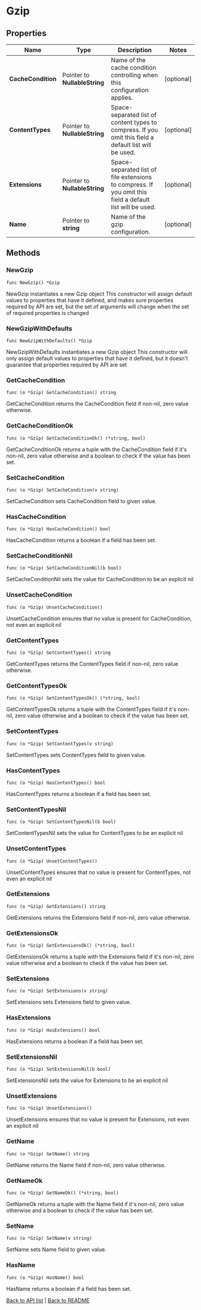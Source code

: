# Gzip

## Properties

Name | Type | Description | Notes
------------ | ------------- | ------------- | -------------
**CacheCondition** | Pointer to **NullableString** | Name of the cache condition controlling when this configuration applies. | [optional] 
**ContentTypes** | Pointer to **NullableString** | Space-separated list of content types to compress. If you omit this field a default list will be used. | [optional] 
**Extensions** | Pointer to **NullableString** | Space-separated list of file extensions to compress. If you omit this field a default list will be used. | [optional] 
**Name** | Pointer to **string** | Name of the gzip configuration. | [optional] 

## Methods

### NewGzip

`func NewGzip() *Gzip`

NewGzip instantiates a new Gzip object
This constructor will assign default values to properties that have it defined,
and makes sure properties required by API are set, but the set of arguments
will change when the set of required properties is changed

### NewGzipWithDefaults

`func NewGzipWithDefaults() *Gzip`

NewGzipWithDefaults instantiates a new Gzip object
This constructor will only assign default values to properties that have it defined,
but it doesn't guarantee that properties required by API are set

### GetCacheCondition

`func (o *Gzip) GetCacheCondition() string`

GetCacheCondition returns the CacheCondition field if non-nil, zero value otherwise.

### GetCacheConditionOk

`func (o *Gzip) GetCacheConditionOk() (*string, bool)`

GetCacheConditionOk returns a tuple with the CacheCondition field if it's non-nil, zero value otherwise
and a boolean to check if the value has been set.

### SetCacheCondition

`func (o *Gzip) SetCacheCondition(v string)`

SetCacheCondition sets CacheCondition field to given value.

### HasCacheCondition

`func (o *Gzip) HasCacheCondition() bool`

HasCacheCondition returns a boolean if a field has been set.

### SetCacheConditionNil

`func (o *Gzip) SetCacheConditionNil(b bool)`

 SetCacheConditionNil sets the value for CacheCondition to be an explicit nil

### UnsetCacheCondition
`func (o *Gzip) UnsetCacheCondition()`

UnsetCacheCondition ensures that no value is present for CacheCondition, not even an explicit nil
### GetContentTypes

`func (o *Gzip) GetContentTypes() string`

GetContentTypes returns the ContentTypes field if non-nil, zero value otherwise.

### GetContentTypesOk

`func (o *Gzip) GetContentTypesOk() (*string, bool)`

GetContentTypesOk returns a tuple with the ContentTypes field if it's non-nil, zero value otherwise
and a boolean to check if the value has been set.

### SetContentTypes

`func (o *Gzip) SetContentTypes(v string)`

SetContentTypes sets ContentTypes field to given value.

### HasContentTypes

`func (o *Gzip) HasContentTypes() bool`

HasContentTypes returns a boolean if a field has been set.

### SetContentTypesNil

`func (o *Gzip) SetContentTypesNil(b bool)`

 SetContentTypesNil sets the value for ContentTypes to be an explicit nil

### UnsetContentTypes
`func (o *Gzip) UnsetContentTypes()`

UnsetContentTypes ensures that no value is present for ContentTypes, not even an explicit nil
### GetExtensions

`func (o *Gzip) GetExtensions() string`

GetExtensions returns the Extensions field if non-nil, zero value otherwise.

### GetExtensionsOk

`func (o *Gzip) GetExtensionsOk() (*string, bool)`

GetExtensionsOk returns a tuple with the Extensions field if it's non-nil, zero value otherwise
and a boolean to check if the value has been set.

### SetExtensions

`func (o *Gzip) SetExtensions(v string)`

SetExtensions sets Extensions field to given value.

### HasExtensions

`func (o *Gzip) HasExtensions() bool`

HasExtensions returns a boolean if a field has been set.

### SetExtensionsNil

`func (o *Gzip) SetExtensionsNil(b bool)`

 SetExtensionsNil sets the value for Extensions to be an explicit nil

### UnsetExtensions
`func (o *Gzip) UnsetExtensions()`

UnsetExtensions ensures that no value is present for Extensions, not even an explicit nil
### GetName

`func (o *Gzip) GetName() string`

GetName returns the Name field if non-nil, zero value otherwise.

### GetNameOk

`func (o *Gzip) GetNameOk() (*string, bool)`

GetNameOk returns a tuple with the Name field if it's non-nil, zero value otherwise
and a boolean to check if the value has been set.

### SetName

`func (o *Gzip) SetName(v string)`

SetName sets Name field to given value.

### HasName

`func (o *Gzip) HasName() bool`

HasName returns a boolean if a field has been set.


[Back to API list](../README.md#documentation-for-api-endpoints) | [Back to README](../README.md)
